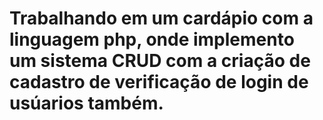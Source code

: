 # Trabalhando em um cardápio com a linguagem php, onde implemento um sistema CRUD com a criação de cadastro de verificação de login de usúarios também. 
